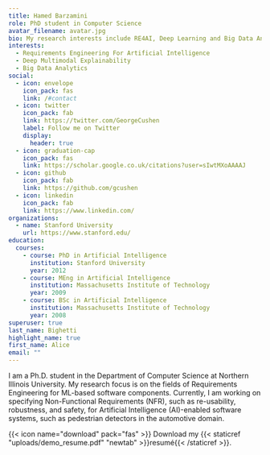 ```yaml
---
title: Hamed Barzamini
role: PhD student in Computer Science
avatar_filename: avatar.jpg
bio: My research interests include RE4AI, Deep Learning and Big Data Analytics.
interests:
  - Requirements Engineering For Artificial Intelligence
  - Deep Multimodal Explainability
  - Big Data Analytics
social:
  - icon: envelope
    icon_pack: fas
    link: /#contact
  - icon: twitter
    icon_pack: fab
    link: https://twitter.com/GeorgeCushen
    label: Follow me on Twitter
    display:
      header: true
  - icon: graduation-cap
    icon_pack: fas
    link: https://scholar.google.co.uk/citations?user=sIwtMXoAAAAJ
  - icon: github
    icon_pack: fab
    link: https://github.com/gcushen
  - icon: linkedin
    icon_pack: fab
    link: https://www.linkedin.com/
organizations:
  - name: Stanford University
    url: https://www.stanford.edu/
education:
  courses:
    - course: PhD in Artificial Intelligence
      institution: Stanford University
      year: 2012
    - course: MEng in Artificial Intelligence
      institution: Massachusetts Institute of Technology
      year: 2009
    - course: BSc in Artificial Intelligence
      institution: Massachusetts Institute of Technology
      year: 2008
superuser: true
last_name: Bighetti
highlight_name: true
first_name: Alice
email: ""
---
```

I am a Ph.D. student in the Department of Computer Science at Northern Illinois University. My research focus is on the fields of Requirements Engineering for ML-based software components. Currently, I am working on specifying Non-Functional Requirements (NFR), such as re-usability, robustness, and safety, for Artificial Intelligence (AI)-enabled software systems, such as pedestrian detectors in the automotive domain. 

{{< icon name="download" pack="fas" >}} Download my {{< staticref "uploads/demo_resume.pdf" "newtab" >}}resumé{{< /staticref >}}.